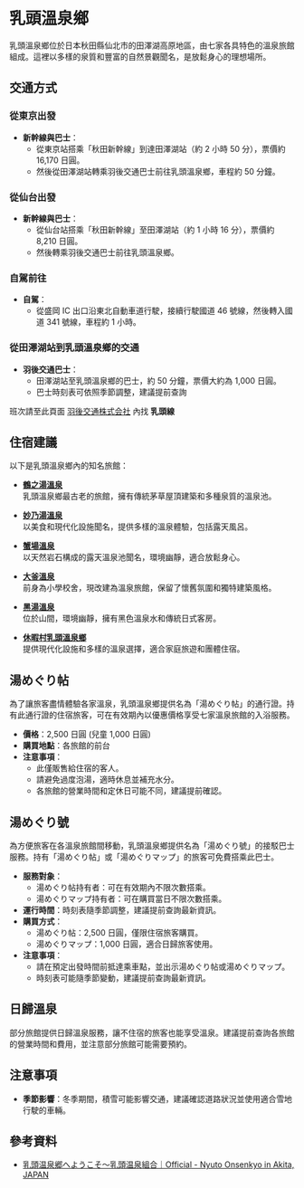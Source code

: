 # 乳頭溫泉鄉

乳頭溫泉鄉位於日本秋田縣仙北市的田澤湖高原地區，由七家各具特色的溫泉旅館組成。這裡以多樣的泉質和豐富的自然景觀聞名，是放鬆身心的理想場所。

## 交通方式

### 從東京出發

- **新幹線與巴士**：
  - 從東京站搭乘「秋田新幹線」到達田澤湖站（約 2 小時 50 分），票價約 16,170 日圓。
  - 然後從田澤湖站轉乘羽後交通巴士前往乳頭溫泉鄉，車程約 50 分鐘。

### 從仙台出發

- **新幹線與巴士**：
  - 從仙台站搭乘「秋田新幹線」至田澤湖站（約 1 小時 16 分），票價約 8,210 日圓。
  - 然後轉乘羽後交通巴士前往乳頭溫泉鄉。

### 自駕前往

- **自駕**：
  - 從盛岡 IC 出口沿東北自動車道行駛，接續行駛國道 46 號線，然後轉入國道 341 號線，車程約 1 小時。

### 從田澤湖站到乳頭溫泉鄉的交通

- **羽後交通巴士**：
  - 田澤湖站至乳頭溫泉鄉的巴士，約 50 分鐘，票價大約為 1,000 日圓。
  - 巴士時刻表可依照季節調整，建議提前查詢

班次請至此頁面 [羽後交通株式会社](https://ugokotsu.co.jp/rosen/timetable/index) 內找 **乳頭線**

## 住宿建議

以下是乳頭溫泉鄉內的知名旅館：

- **[鶴之湯溫泉](http://www.tsurunoyu.com/)**  
  乳頭溫泉鄉最古老的旅館，擁有傳統茅草屋頂建築和多種泉質的溫泉池。

- **[妙乃湯溫泉](https://www.taenoyu.com/)**  
  以美食和現代化設施聞名，提供多樣的溫泉體驗，包括露天風呂。

- **[蟹場溫泉](https://ganibaonsen.com/)**  
  以天然岩石構成的露天溫泉池聞名，環境幽靜，適合放鬆身心。

- **[大釜溫泉](https://ookama-onsen.com/)**  
  前身為小學校舍，現改建為溫泉旅館，保留了懷舊氛圍和獨特建築風格。

- **[黑湯溫泉](https://kuroyu.com/)**  
  位於山間，環境幽靜，擁有黑色溫泉水和傳統日式客房。

- **[休暇村乳頭溫泉鄉](https://www.qkamura.or.jp/nyuto/)**  
  提供現代化設施和多樣的溫泉選擇，適合家庭旅遊和團體住宿。

## 湯めぐり帖

為了讓旅客盡情體驗各家溫泉，乳頭溫泉鄉提供名為「湯めぐり帖」的通行證。持有此通行證的住宿旅客，可在有效期內以優惠價格享受七家溫泉旅館的入浴服務。

- **價格**：2,500 日圓 (兒童 1,000 日圓)
- **購買地點**：各旅館的前台
- **注意事項**：
  - 此僅販售給住宿的客人。
  - 請避免過度泡湯，適時休息並補充水分。
  - 各旅館的營業時間和定休日可能不同，建議提前確認。

## 湯めぐり號

為方便旅客在各溫泉旅館間移動，乳頭溫泉鄉提供名為「湯めぐり號」的接駁巴士服務。持有「湯めぐり帖」或「湯めぐりマップ」的旅客可免費搭乘此巴士。

- **服務對象**：
  - 湯めぐり帖持有者：可在有效期內不限次數搭乘。
  - 湯めぐりマップ持有者：可在購買當日不限次數搭乘。
- **運行時間**：時刻表隨季節調整，建議提前查詢最新資訊。
- **購買方式**：
  - 湯めぐり帖：2,500 日圓，僅限住宿旅客購買。
  - 湯めぐりマップ：1,000 日圓，適合日歸旅客使用。
- **注意事項**：
  - 請在預定出發時間前抵達乘車點，並出示湯めぐり帖或湯めぐりマップ。
  - 時刻表可能隨季節變動，建議提前查詢最新資訊。

## 日歸溫泉

部分旅館提供日歸溫泉服務，讓不住宿的旅客也能享受溫泉。建議提前查詢各旅館的營業時間和費用，並注意部分旅館可能需要預約。

## 注意事項

- **季節影響**：冬季期間，積雪可能影響交通，建議確認道路狀況並使用適合雪地行駛的車輛。

## 參考資料

- [乳頭温泉郷へようこそ～乳頭温泉組合｜Official - Nyuto Onsenkyo in Akita, JAPAN](http://nyuto-onsenkyo.com/index.html)
